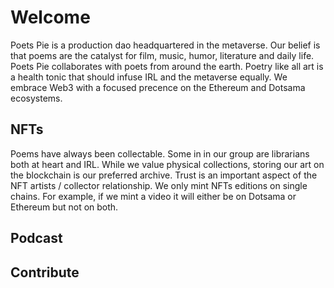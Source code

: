 # Welcome

Poets Pie is a production dao headquartered in the metaverse.  Our belief is that poems are the catalyst for film, music, humor, literature and daily life.  Poets Pie collaborates with poets from around the earth.  Poetry like all art is a health tonic that should infuse IRL and the metaverse equally.  We embrace Web3 with a focused precence on the Ethereum and Dotsama ecosystems.    

## NFTs

Poems have always been collectable.  Some in in our group are librarians both at heart and IRL.  While we value physical collections, storing our art on the blockchain is our preferred archive.  Trust is an important aspect of the NFT artists / collector relationship.  We only mint NFTs editions on single chains.  For example, if we mint a video it will either be on Dotsama or Ethereum but not on both.  

## Podcast


## Contribute

